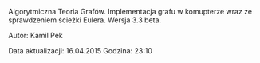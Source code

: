 Algorytmiczna Teoria Grafów.
Implementacja grafu w komupterze wraz ze sprawdzeniem ścieżki Eulera.
Wersja 3.3 beta.

Autor: Kamil Pek

Data aktualizacji: 16.04.2015 Godzina: 23:10

